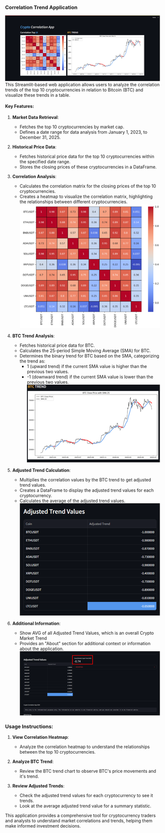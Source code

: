 ### Correlation Trend Application

![plot](components/main.png)
This Streamlit-based web application allows users to analyze the correlation trends of the top 10 cryptocurrencies in relation to Bitcoin (BTC) and visualize these trends in a table.

#### Key Features:

1. **Market Data Retrieval**:
   - Fetches the top 10 cryptocurrencies by market cap.
   - Defines a date range for data analysis from January 1, 2023, to December 31, 2025.

2. **Historical Price Data**:
   - Fetches historical price data for the top 10 cryptocurrencies within the specified date range.
   - Stores the closing prices of these cryptocurrencies in a DataFrame.

3. **Correlation Analysis**:
   - Calculates the correlation matrix for the closing prices of the top 10 cryptocurrencies.
   - Creates a heatmap to visualize the correlation matrix, highlighting the relationships between different cryptocurrencies.
![plot](components/heatmap.png)

4. **BTC Trend Analysis**:
   - Fetches historical price data for BTC.
   - Calculates the 25-period Simple Moving Average (SMA) for BTC.
   - Determines the binary trend for BTC based on the SMA, categorizing the trend as:
     - 1 (upward trend) if the current SMA value is higher than the previous two values.
     - -1 (downward trend) if the current SMA value is lower than the previous two values.
![plot](components/btc_trend.png)

5. **Adjusted Trend Calculation**:
   - Multiplies the correlation values by the BTC trend to get adjusted trend values.
   - Creates a DataFrame to display the adjusted trend values for each cryptocurrency.
   - Calculates the average of the adjusted trend values.
![plot](components/scores.png)

6. **Additional Information**:
   - Show AVG of all Adjusted Trend Values, which is an overall Crypto Market Trend
   - Provides an "About" section for additional context or information about the application.
![plot](components/avg.png)

### Usage Instructions:

1. **View Correlation Heatmap**:
   - Analyze the correlation heatmap to understand the relationships between the top 10 cryptocurrencies.

2. **Analyze BTC Trend**:
   - Review the BTC trend chart to observe BTC's price movements and it's trend.

3. **Review Adjusted Trends**:
   - Check the adjusted trend values for each cryptocurrency to see it trends.
   - Look at the average adjusted trend value for a summary statistic.

This application provides a comprehensive tool for cryptocurrency traders and analysts to understand market correlations and trends, helping them make informed investment decisions.
